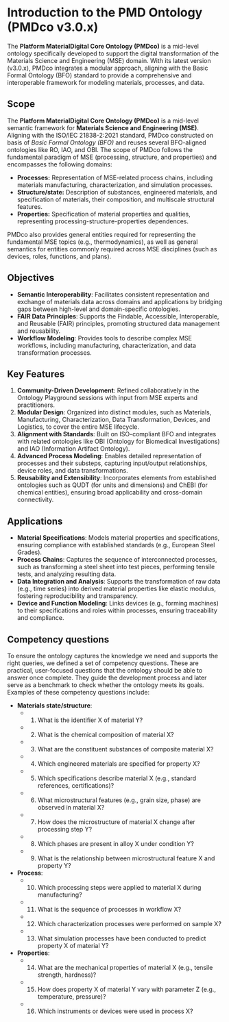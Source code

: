 # Introduction to the PMD Ontology (PMDco v3.0.x)  

The **Platform MaterialDigital Core Ontology (PMDco)** is a mid-level ontology specifically developed to support the digital transformation of the Materials Science and Engineering (MSE) domain. With its latest version (v3.0.x), PMDco integrates a modular approach, aligning with the Basic Formal Ontology (BFO) standard to provide a comprehensive and interoperable framework for modeling materials, processes, and data.

## Scope
The **Platform MaterialDigital Core Ontology (PMDco)** is a mid-level semantic framework for **Materials Science and Engineering (MSE)**. Aligning with the ISO/IEC 21838-2:2021 standard, PMDco constructed on basis of *Basic Formal Ontology (BFO)* and reuses several BFO-aligned ontologies like RO, IAO, and OBI. The scope of PMDco follows the fundamental paradigm of MSE (processing, structure, and properties) and encompasses the following domains:

* **Processes:** Representation of MSE-related process chains, including materials manufacturing, characterization, and simulation processes.
* **Structure/state:** Description of substances, engineered materials, and specification of materials, their composition, and multiscale structural features.
* **Properties:** Specification of material properties and qualities, representing processing-structure-properties dependences.

PMDco also provides general entities required for representing the fundamental MSE topics (e.g., thermodynamics), as well as general semantics for entities commonly required across MSE disciplines (such as devices, roles, functions, and plans).


## Objectives  
- **Semantic Interoperability**: Facilitates consistent representation and exchange of materials data across domains and applications by bridging gaps between high-level and domain-specific ontologies.  
- **FAIR Data Principles**: Supports the Findable, Accessible, Interoperable, and Reusable (FAIR) principles, promoting structured data management and reusability.  
- **Workflow Modeling**: Provides tools to describe complex MSE workflows, including manufacturing, characterization, and data transformation processes.  

## Key Features  
1. **Community-Driven Development**: Refined collaboratively in the Ontology Playground sessions with input from MSE experts and practitioners.  
2. **Modular Design**: Organized into distinct modules, such as Materials, Manufacturing, Characterization, Data Transformation, Devices, and Logistics, to cover the entire MSE lifecycle.  
3. **Alignment with Standards**: Built on ISO-compliant BFO and integrates with related ontologies like OBI (Ontology for Biomedical Investigations) and IAO (Information Artifact Ontology).  
4. **Advanced Process Modeling**: Enables detailed representation of processes and their substeps, capturing input/output relationships, device roles, and data transformations.  
5. **Reusability and Extensibility**: Incorporates elements from established ontologies such as QUDT (for units and dimensions) and ChEBI (for chemical entities), ensuring broad applicability and cross-domain connectivity.

## Applications  
- **Material Specifications**: Models material properties and specifications, ensuring compliance with established standards (e.g., European Steel Grades).  
- **Process Chains**: Captures the sequence of interconnected processes, such as transforming a steel sheet into test pieces, performing tensile tests, and analyzing resulting data.  
- **Data Integration and Analysis**: Supports the transformation of raw data (e.g., time series) into derived material properties like elastic modulus, fostering reproducibility and transparency.  
- **Device and Function Modeling**: Links devices (e.g., forming machines) to their specifications and roles within processes, ensuring traceability and compliance.


## Competency questions
To ensure the ontology captures the knowledge we need and supports the right queries, we defined a set of competency questions. These are practical, user-focused questions that the ontology should be able to answer once complete. They guide the development process and later serve as a benchmark to check whether the ontology meets its goals. Examples of these competency questions include:

- **Materials state/structure**:
	- 1. What is the identifier X of material Y?
	- 2. What is the chemical composition of material X?
	- 3. What are the constituent substances of composite material X?
	- 4. Which engineered materials are specified for property X?
	- 5. Which specifications describe material X (e.g., standard references, certifications)?
	- 6. What microstructural features (e.g., grain size, phase) are observed in material X?
	- 7. How does the microstructure of material X change after processing step Y?
	- 8. Which phases are present in alloy X under condition Y?
	- 9. What is the relationship between microstructural feature X and property Y?
- **Process**:
	- 10. Which processing steps were applied to material X during manufacturing?
	- 11. What is the sequence of processes in workflow X?
	- 12. Which characterization processes were performed on sample X?
	- 13. What simulation processes have been conducted to predict property X of material Y?
- **Properties**:
	- 14. What are the mechanical properties of material X (e.g., tensile strength, hardness)?
	- 15. How does property X of material Y vary with parameter Z (e.g., temperature, pressure)?
	- 16. Which instruments or devices were used in process X?
